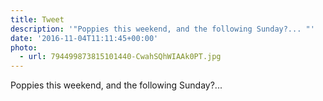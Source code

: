 ```yaml
---
title: Tweet
description: '"Poppies this weekend, and the following Sunday?... "'
date: '2016-11-04T11:11:45+00:00'
photo:
  - url: 794499873815101440-CwahSQhWIAAk0PT.jpg
---
```

Poppies this weekend, and the following Sunday?... 
